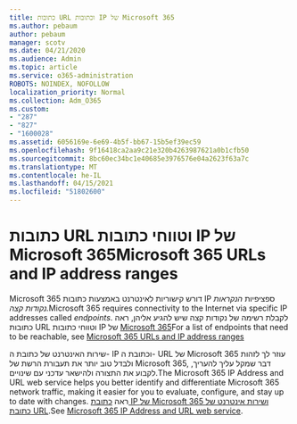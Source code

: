 ```yaml
---
title: כתובות URL וכתובות IP של Microsoft 365
ms.author: pebaum
author: pebaum
manager: scotv
ms.date: 04/21/2020
ms.audience: Admin
ms.topic: article
ms.service: o365-administration
ROBOTS: NOINDEX, NOFOLLOW
localization_priority: Normal
ms.collection: Adm_O365
ms.custom:
- "287"
- "827"
- "1600028"
ms.assetid: 6056169e-6e69-4b5f-bb67-15b5ef39ec59
ms.openlocfilehash: 9f16418ca2aa9c21e320b4263987621a0b1cfb50
ms.sourcegitcommit: 8bc60ec34bc1e40685e3976576e04a2623f63a7c
ms.translationtype: MT
ms.contentlocale: he-IL
ms.lasthandoff: 04/15/2021
ms.locfileid: "51802600"
---
```

# <a name="microsoft-365-urls-and-ip-address-ranges"></a><span data-ttu-id="ebc7d-102">כתובות URL וטווחי כתובות IP של Microsoft 365</span><span class="sxs-lookup"><span data-stu-id="ebc7d-102">Microsoft 365 URLs and IP address ranges</span></span>

<span data-ttu-id="ebc7d-103">Microsoft 365 דורש קישוריות לאינטרנט באמצעות כתובות IP ספציפיות *הנקראות נקודות קצה.*</span><span class="sxs-lookup"><span data-stu-id="ebc7d-103">Microsoft 365 requires connectivity to the Internet via specific IP addresses called *endpoints*.</span></span>
<span data-ttu-id="ebc7d-104">לקבלת רשימה של נקודות קצה שיש להגיע אליהן, ראה כתובות URL וטווחי כתובות IP של [Microsoft 365](https://docs.microsoft.com/office365/enterprise/urls-and-ip-address-ranges)</span><span class="sxs-lookup"><span data-stu-id="ebc7d-104">For a list of endpoints that need to be reachable, see [Microsoft 365 URLs and IP address ranges](https://docs.microsoft.com/office365/enterprise/urls-and-ip-address-ranges)</span></span> 

<span data-ttu-id="ebc7d-105">שירות האינטרנט של כתובת ה- IP וכתובת ה- URL של Microsoft 365 עוזר לך לזהות ולבדל טוב יותר את תעבורת הרשת של Microsoft 365, דבר שמקל עליך להעריך, לקבוע את התצורה ולהישאר עדכני עם שינויים.</span><span class="sxs-lookup"><span data-stu-id="ebc7d-105">The Microsoft 365 IP Address and URL web service helps you better identify and differentiate Microsoft 365 network traffic, making it easier for you to evaluate, configure, and stay up to date with changes.</span></span> <span data-ttu-id="ebc7d-106">ראה [כתובת IP של Microsoft 365 ושירות אינטרנט של כתובת URL](https://docs.microsoft.com/office365/enterprise/office-365-ip-web-service).</span><span class="sxs-lookup"><span data-stu-id="ebc7d-106">See [Microsoft 365 IP Address and URL web service](https://docs.microsoft.com/office365/enterprise/office-365-ip-web-service).</span></span>